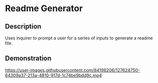 # Readme Generator

## Description
Uses inquirer to prompt a user for a series of inputs to generate a readme file.

## Demonstration
https://user-images.githubusercontent.com/84198206/127624750-64309a37-213a-4810-917d-1c74be9bdd9c.mp4
